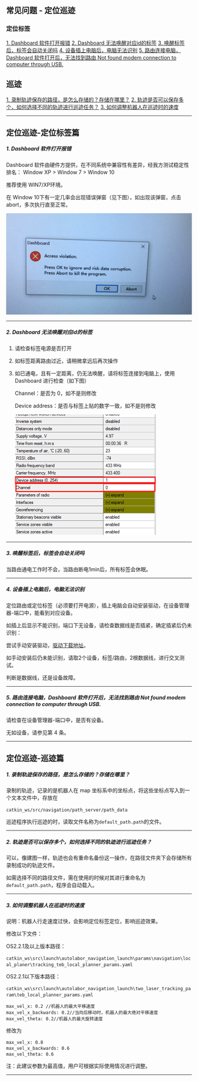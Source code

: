 ## 常见问题 - 定位巡迹


### 定位标签

<a href="/usedoc/navigationKit2/common/q_a/doc3#1">1. Dashboard 软件打开报错</a>
<a href="/usedoc/navigationKit2/common/q_a/doc3#2">2. Dashboard 无法唤醒对应id的标签</a>
<a href="/usedoc/navigationKit2/common/q_a/doc3#3">3. 唤醒标签后，标签会自动关闭吗</a>
<a href="/usedoc/navigationKit2/common/q_a/doc3#4">4. 设备插上电脑后，电脑无法识别</a>
<a href="/usedoc/navigationKit2/common/q_a/doc3#5">5. 路由连接电脑，Dashboard 软件打开后，无法找到路由 Not found modem connection to computer through USB.</a>




## 巡迹

<a href="/usedoc/navigationKit2/common/q_a/doc3#nav1">1. 录制轨迹保存的路径，是怎么存储的？存储在哪里？</a>
<a href="/usedoc/navigationKit2/common/q_a/doc3#nav2">2. 轨迹是否可以保存多个，如何选择不同的轨迹进行巡迹任务？</a>
<a href="/usedoc/navigationKit2/common/q_a/doc3#nav3">3. 如何调整机器人在巡迹时的速度</a>


***

## 定位巡迹-定位标签篇

<h5 id="1">1. Dashboard 软件打开报错</h5>

Dashboard 软件由硬件方提供，在不同系统中兼容性有差异，经我方测试稳定性排名： Window XP > Window 7 > Window 10

推荐使用 WIN7/XP环境。

在 Window 10下有一定几率会出现错误弹窗（见下图），如出现该弹窗，点击abort，多次执行直至正常。


![](imgs/info9.png)


***

<h5 id="2">2. Dashboard 无法唤醒对应id的标签</h5>

1. 请检查标签电源是否打开
2. 如标签距离路由过近，请稍微拿远后再次操作
3. 如已通电，且有一定距离，仍无法唤醒，请将标签连接到电脑上，使用 Dashboard 进行检查（如下图） 

	Channel：是否为 0，如不是则修改

	Device address：是否与标签上贴的数字一致，如不是则修改

	![](imgs/info10.png)



***

<h5 id="3">3. 唤醒标签后，标签会自动关闭吗</h5>

当路由通电工作时不会，当路由断电1min后，所有标签会休眠。

***

<h5 id="4">4. 设备插上电脑后，电脑无法识别</h5>

定位路由或定位标签（必须要打开电源），插上电脑会自动安装驱动，在设备管理器-端口中，能看到对应设备。

如插上后显示不能识别，端口下无设备，请检查数据线是否插紧，确定插紧后仍未识别：

尝试手动安装驱动，[驱动下载地址](https://marvelmind.com/pics/stm32_vcp.zip)。

如手动安装后仍未能识别，请取2个设备，标签/路由，2根数据线，进行交叉测试。

判断是数据线，还是设备故障。

***

<h5 id="5">5. 路由连接电脑，Dashboard 软件打开后，无法找到路由 Not found modem connection to computer through USB.</h5>

请检查在设备管理器-端口中，是否有设备。

无如设备，请参见第 4 条。

***



## 定位巡迹-巡迹篇

<h5 id="nav1">1. 录制轨迹保存的路径，是怎么存储的？存储在哪里？</h5>

录制的轨迹，记录的是机器人在 map 坐标系中的坐标点，将这些坐标点写入到一个文本文件中，存放在

`catkin_ws/src/navigation/path_server/path_data`

巡迹程序执行巡迹的时，读取文件名称为`default_path.path`的文件。


***

<h5 id="nav2">2. 轨迹是否可以保存多个，如何选择不同的轨迹进行巡迹任务？</h5>

可以，像建图一样，轨迹也会有重命名备份这一操作，在路径文件夹下会存储所有录制成功的轨迹文件。

如需选择不同的路径文件，需在使用的时候对其进行重命名为`default_path.path`，程序会自动载入。


***

<h5 id="nav3">3. 如何调整机器人在巡迹时的速度</h5>

说明：机器人行走速度过快，会影响定位标签定位，影响巡迹效果。

修改以下文件：


OS2.2.1及以上版本路径：

`catkin_ws\src\launch\autolabor_navigation_launch\params\navigation\local_planer\tracking_teb_local_planner_params.yaml`

OS2.2.1以下版本路径：

`catkin_ws\src\launch\autolabor_navigation_launch\two_laser_tracking_param\teb_local_planner_params.yaml`

```
max_vel_x: 0.2 //机器人的最大平移速度
max_vel_x_backwards: 0.2//当向后移动时，机器人的最大绝对平移速度
max_vel_theta: 0.2//机器人的最大旋转速度
```

修改为
```
max_vel_x: 0.8
max_vel_x_backwards: 0.6
max_vel_theta: 0.6
```

注：此建议参数为最高值，用户可根据实际使用情况进行调整。

***
